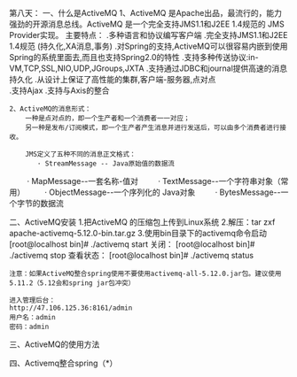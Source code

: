 第八天：
一、什么是ActiveMQ
    1、ActiveMQ 是Apache出品，最流行的，能力强劲的开源消息总线。ActiveMQ 是一个完全支持JMS1.1和J2EE 1.4规范的 JMS Provider实现。
    主要特点：
        .多种语言和协议编写客户端
        .完全支持JMS1.1和J2EE 1.4规范 (持久化,XA消息,事务)
        .对Spring的支持,ActiveMQ可以很容易内嵌到使用Spring的系统里面去,而且也支持Spring2.0的特性
        .支持多种传送协议:in-VM,TCP,SSL,NIO,UDP,JGroups,JXTA
        .支持通过JDBC和journal提供高速的消息持久化
        .从设计上保证了高性能的集群,客户端-服务器,点对点  
        .支持Ajax
        .支持与Axis的整合

    2、ActiveMQ的消息形式：
        一种是点对点的，即一个生产者和一个消费者一一对应；
        另一种是发布/订阅模式，即一个生产者产生消息并进行发送后，可以由多个消费者进行接收。

        JMS定义了五种不同的消息正文格式：
           · StreamMessage -- Java原始值的数据流
　　       · MapMessage--一套名称-值对
　　       · TextMessage--一个字符串对象（常用）
　　       · ObjectMessage--一个序列化的 Java对象
　　       · BytesMessage--一个字节的数据流

  二、ActiveMQ安装
    1.把ActiveMQ 的压缩包上传到Linux系统
    2.解压：tar zxf apache-activemq-5.12.0-bin.tar.gz
    3.使用bin目录下的activemq命令启动
    [root@localhost bin]# ./activemq start
    关闭：
    [root@localhost bin]# ./activemq stop
    查看状态：
    [root@localhost bin]# ./activemq status

    注意：如果ActiveMQ整合spring使用不要使用activemq-all-5.12.0.jar包。建议使用5.11.2（5.12会和spring jar包冲突）

    进入管理后台：
    http://47.106.125.36:8161/admin
    用户名：admin
    密码：admin

  三、ActiveMQ的使用方法


  四、Activemq整合spring（*）
